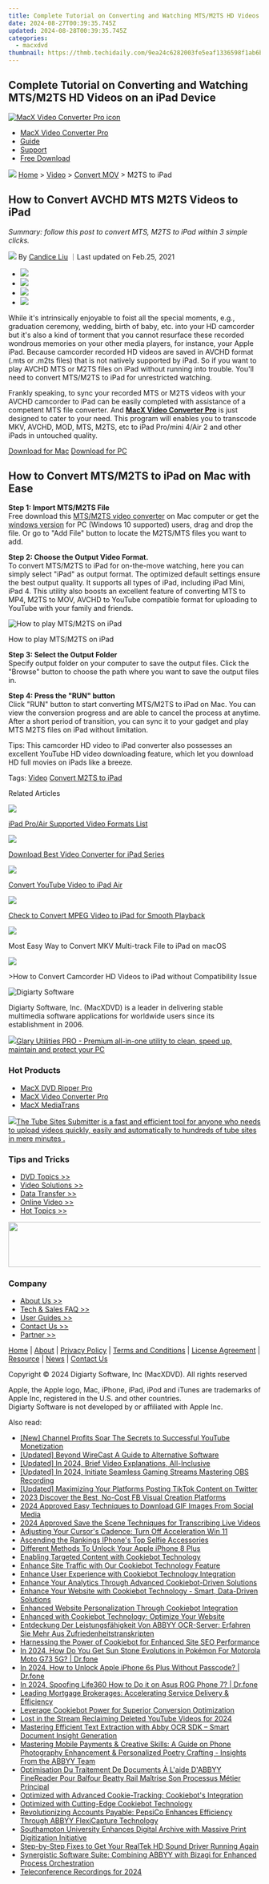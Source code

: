 ```yaml
---
title: Complete Tutorial on Converting and Watching MTS/M2TS HD Videos on an iPad Device
date: 2024-08-27T00:39:35.745Z
updated: 2024-08-28T00:39:35.745Z
categories:
  - macxdvd
thumbnail: https://thmb.techidaily.com/9ea24c6282003fe5eaf1336598f1ab6b49832d478e258a2b3fdb222135f271e5.jpg
---
```


## Complete Tutorial on Converting and Watching MTS/M2TS HD Videos on an iPad Device

[![MacX Video Converter Pro icon](https://www.macxdvd.com/mac-dvd-video-converter-how-to/../image-style/new-seo/icon11.png)](https://tools.techidaily.com/macxdvd/products/)

* [MacX Video Converter Pro](https://tools.techidaily.com/macxdvd/products/)
* [Guide](https://tools.techidaily.com/macxdvd/products/)
* [Support](https://tools.techidaily.com/macxdvd/products/)
* [Free Download](https://tools.techidaily.com/macxdvd/products/)



![](https://www.macxdvd.com/mac-dvd-video-converter-how-to/../image-style/new-seo/icon7.png) [Home](https://tools.techidaily.com/macxdvd/products/) \> [Video](https://tools.techidaily.com/macxdvd/products/) \> [Convert MOV](https://tools.techidaily.com/macxdvd/products/) \> M2TS to iPad

## How to Convert AVCHD MTS M2TS Videos to iPad 



_Summary: follow this post to convert MTS, M2TS to iPad within 3 simple clicks._

![](https://www.macxdvd.com/mac-dvd-video-converter-how-to/../image-style/new-seo/icon6.png) By [Candice Liu](https://tools.techidaily.com/macxdvd/products/) ｜Last updated on Feb.25, 2021

* [![](https://www.macxdvd.com/mac-dvd-video-converter-how-to/../image-style/new-seo/share-fa.jpg)](https://www.facebook.com/sharer/sharer.php?u=https://www.macxdvd.com/mac-dvd-video-converter-how-to/convert-mts-m2ts-to-ipad.htm)
* [![](https://www.macxdvd.com/mac-dvd-video-converter-how-to/../image-style/new-seo/share-tw.jpg)](https://twitter.com/intent/tweet?url=https://www.macxdvd.com/mac-dvd-video-converter-how-to/convert-mts-m2ts-to-ipad.htm&text=)
* [![](https://www.macxdvd.com/mac-dvd-video-converter-how-to/../image-style/new-seo/share-email.jpg)](https://www.macxdvd.com/mac-dvd-video-converter-how-to/mailto:info@example.com?&subject=&body=https://www.macxdvd.com/mac-dvd-video-converter-how-to/convert-mts-m2ts-to-ipad.htm)
* [![](https://www.macxdvd.com/mac-dvd-video-converter-how-to/../image-style/new-seo/share-in.jpg)](https://www.linkedin.com/shareArticle?mini=true&url=https://www.macxdvd.com/mac-dvd-video-converter-how-to/convert-mts-m2ts-to-ipad.htm&title=&summary=&source=)

While it's intrinsically enjoyable to foist all the special moments, e.g., graduation ceremony, wedding, birth of baby, etc. into your HD camcorder but it's also a kind of torment that you cannot resurface these recorded wondrous memories on your other media players, for instance, your Apple iPad. Because camcorder recorded HD videos are saved in AVCHD format (.mts or .m2ts files) that is not natively supported by iPad. So if you want to play AVCHD MTS or M2TS files on iPad without running into trouble. You'll need to convert MTS/M2TS to iPad for unrestricted watching. 

Frankly speaking, to sync your recorded MTS or M2TS videos with your AVCHD camcorder to iPad can be easily completed with assistance of a competent MTS file converter. And [**MacX Video Converter Pro**](https://tools.techidaily.com/macxdvd/products/) is just designed to cater to your need. This program will enables you to transcode MKV, AVCHD, MOD, MTS, M2TS, etc to iPad Pro/mini 4/Air 2 and other iPads in untouched quality. 

[Download for Mac](https://tools.techidaily.com/macxdvd/products/) [Download for PC](https://tools.techidaily.com/macxdvd/products/) 

## How to Convert MTS/M2TS to iPad on Mac with Ease

**Step 1: Import MTS/M2TS File**  
Free download this [MTS/M2TS video converter](https://tools.techidaily.com/macxdvd/products/) on Mac computer or get the [windows version](https://tools.techidaily.com/macxdvd/products/) for PC (Windows 10 supported) users, drag and drop the file. Or go to "Add File" button to locate the M2TS/MTS files you want to add. 

**Step 2: Choose the Output Video Format.**  
 To convert MTS/M2TS to iPad for on-the-move watching, here you can simply select "iPad" as output format. The optimized default settings ensure the best output quality. It supports all types of iPad, including iPad Mini, iPad 4\. This utility also boosts an excellent feature of converting MTS to MP4, M2TS to MOV, AVCHD to YouTube compatible format for uploading to YouTube with your family and friends. 

![How to play MTS/M2TS on iPad](https://www.macxdvd.com/mac-dvd-video-converter-how-to/article-image/qsv-ipad-pro.jpg) 

How to play MTS/M2TS on iPad

**Step 3: Select the Output Folder**  
 Specify output folder on your computer to save the output files. Click the "Browse" button to choose the path where you want to save the output files in.

**Step 4: Press the "RUN" button**  
Click "RUN" button to start converting MTS/M2TS to iPad on Mac. You can view the conversion progress and are able to cancel the process at anytime. After a short period of transition, you can sync it to your gadget and play MTS M2TS files on iPad without limitation. 

Tips: This camcorder HD video to iPad converter also possesses an excellent YouTube HD video downloading feature, which let you download HD full movies on iPads like a breeze.

Tags: [Video](https://tools.techidaily.com/macxdvd/products/) [Convert M2TS to iPad](https://tools.techidaily.com/macxdvd/products/) 



Related Articles

![](https://www.macxdvd.com/mac-dvd-video-converter-how-to/../image-style/new-seo/pic7.jpg)

[iPad Pro/Air Supported Video Formats List](https://tools.techidaily.com/macxdvd/products/) 

![](https://www.macxdvd.com/mac-dvd-video-converter-how-to/../image-style/new-seo/pic6.jpg)

[Download Best Video Converter for iPad Series](https://tools.techidaily.com/macxdvd/products/) 

![](https://www.macxdvd.com/mac-dvd-video-converter-how-to/../image-style/new-seo/pic5.jpg)

[Convert YouTube Video to iPad Air](https://tools.techidaily.com/macxdvd/products/) 

![](https://www.macxdvd.com/mac-dvd-video-converter-how-to/../image-style/new-seo/pic4.jpg)

[Check to Convert MPEG Video to iPad for Smooth Playback](https://tools.techidaily.com/macxdvd/products/) 

![](https://www.macxdvd.com/mac-dvd-video-converter-how-to/../image-style/new-seo/pic3.jpg)

 Most Easy Way to Convert MKV Multi-track File to iPad on macOS

![](https://www.macxdvd.com/mac-dvd-video-converter-how-to/../image-style/new-seo/pic2.jpg)

 \>How to Convert Camcorder HD Videos to iPad without Compatibility Issue



![Digiarty Software](https://www.macxdvd.com/mac-dvd-video-converter-how-to/../icon/logo.png) 

Digiarty Software, Inc. (MacXDVD) is a leader in delivering stable multimedia software applications for worldwide users since its establishment in 2006.

<!-- affiliate ads begin -->
<a href="https://order.glarysoft.com/order/checkout.php?PRODS=4535075&QTY=1&AFFILIATE=108875&CART=1"><img src="https://secure.avangate.com/images/merchant/6734fa703f6633ab896eecbdfad8953a/products/GU-500_672.png" border="0">Glary Utilities PRO -  Premium all-in-one utility to clean, speed up, maintain and protect your PC</a>
<!-- affiliate ads end -->
### Hot Products

* [MacX DVD Ripper Pro](https://tools.techidaily.com/macxdvd/products/)
* [MacX Video Converter Pro](https://tools.techidaily.com/macxdvd/products/)
* [MacX MediaTrans](https://tools.techidaily.com/macxdvd/products/)

<!-- affiliate ads begin -->
<a href="https://secure.2checkout.com/order/checkout.php?PRODS=4531356&QTY=1&AFFILIATE=108875&CART=1"><img src="https://secure.avangate.com/images/merchant/8fdd149fcaa7058caccc9c4ad5b0d89a/products/tss-box.JPG" border="0">The Tube Sites Submitter is a fast and efficient tool for anyone who needs to upload videos quickly, easily and automatically to hundreds of tube sites in mere minutes . </a>
<!-- affiliate ads end -->
### Tips and Tricks

* [DVD Topics >>](https://tools.techidaily.com/macxdvd/products/)
* [Video Solutions >>](https://tools.techidaily.com/macxdvd/products/)
* [Data Transfer >>](https://tools.techidaily.com/macxdvd/products/)
* [Online Video >>](https://tools.techidaily.com/macxdvd/products/)
* [Hot Topics >>](https://tools.techidaily.com/macxdvd/products/)

<!-- affiliate ads begin -->
<a href="https://natural-cycles.sjv.io/c/5597632/2072200/17885" target="_top" id="2072200"><img src="//a.impactradius-go.com/display-ad/17885-2072200" border="0" alt="" width="728" height="90"/></a><img height="0" width="0" src="https://imp.pxf.io/i/5597632/2072200/17885" style="position:absolute;visibility:hidden;" border="0" />
<!-- affiliate ads end -->
### Company

* [About Us >>](https://tools.techidaily.com/macxdvd/products/)
* [Tech & Sales FAQ >>](https://tools.techidaily.com/macxdvd/products/)
* [User Guides >>](https://tools.techidaily.com/macxdvd/products/)
* [Contact Us >>](https://tools.techidaily.com/macxdvd/products/)
* [Partner >>](https://tools.techidaily.com/macxdvd/products/)



[Home](https://tools.techidaily.com/macxdvd/products/) | [About](https://tools.techidaily.com/macxdvd/products/) | [Privacy Policy](https://tools.techidaily.com/macxdvd/products/) | [Terms and Conditions](https://tools.techidaily.com/macxdvd/products/) | [License Agreement](https://tools.techidaily.com/macxdvd/products/) | [Resource](https://tools.techidaily.com/macxdvd/products/) | [News](https://tools.techidaily.com/macxdvd/products/) | [Contact Us](https://tools.techidaily.com/macxdvd/products/)

Copyright © 2024 Digiarty Software, Inc (MacXDVD). All rights reserved

Apple, the Apple logo, Mac, iPhone, iPad, iPod and iTunes are trademarks of Apple Inc, registered in the U.S. and other countries.  
Digiarty Software is not developed by or affiliated with Apple Inc.

<ins class="adsbygoogle"
     style="display:block"
     data-ad-format="autorelaxed"
     data-ad-client="ca-pub-7571918770474297"
     data-ad-slot="1223367746"></ins>



<ins class="adsbygoogle"
     style="display:block"
     data-ad-client="ca-pub-7571918770474297"
     data-ad-slot="8358498916"
     data-ad-format="auto"
     data-full-width-responsive="true"></ins>

<span class="atpl-alsoreadstyle">Also read:</span>
<div><ul>
<li><a href="https://youtube-videos.techidaily.com/new-channel-profits-soar-the-secrets-to-successful-youtube-monetization/"><u>[New] Channel Profits Soar  The Secrets to Successful YouTube Monetization</u></a></li>
<li><a href="https://extra-tips.techidaily.com/updated-beyond-wirecast-a-guide-to-alternative-software/"><u>[Updated] Beyond WireCast  A Guide to Alternative Software</u></a></li>
<li><a href="https://facebook-video-share.techidaily.com/updated-in-2024-brief-video-explanations-all-inclusive/"><u>[Updated] In 2024, Brief Video Explanations, All-Inclusive</u></a></li>
<li><a href="https://screen-capture.techidaily.com/updated-in-2024-initiate-seamless-gaming-streams-mastering-obs-recording/"><u>[Updated] In 2024, Initiate Seamless Gaming Streams  Mastering OBS Recording</u></a></li>
<li><a href="https://twitter-clips.techidaily.com/updated-maximizing-your-platforms-posting-tiktok-content-on-twitter/"><u>[Updated] Maximizing Your Platforms  Posting TikTok Content on Twitter</u></a></li>
<li><a href="https://facebook-video-content.techidaily.com/2023-discover-the-best-no-cost-fb-visual-creation-platforms/"><u>2023  Discover the Best, No-Cost FB Visual Creation Platforms</u></a></li>
<li><a href="https://facebook-video-files.techidaily.com/2024-approved-easy-techniques-to-download-gif-images-from-social-media/"><u>2024 Approved  Easy Techniques to Download GIF Images From Social Media</u></a></li>
<li><a href="https://facebook-videos.techidaily.com/2024-approved-save-the-scene-techniques-for-transcribing-live-videos/"><u>2024 Approved  Save the Scene  Techniques for Transcribing Live Videos</u></a></li>
<li><a href="https://win11.techidaily.com/adjusting-your-cursors-cadence-turn-off-acceleration-win-11/"><u>Adjusting Your Cursor's Cadence: Turn Off Acceleration Win 11</u></a></li>
<li><a href="https://extra-information.techidaily.com/ascending-the-rankings-iphones-top-selfie-accessories/"><u>Ascending the Rankings  IPhone's Top Selfie Accessories</u></a></li>
<li><a href="https://ios-unlock.techidaily.com/different-methods-to-unlock-your-apple-iphone-8-plus-by-drfone-ios/"><u>Different Methods To Unlock Your Apple iPhone 8 Plus</u></a></li>
<li><a href="https://some-guidance.techidaily.com/enabling-targeted-content-with-cookiebot-technology/"><u>Enabling Targeted Content with Cookiebot Technology</u></a></li>
<li><a href="https://some-guidance.techidaily.com/enhance-site-traffic-with-our-cookiebot-technology-feature/"><u>Enhance Site Traffic with Our Cookiebot Technology Feature</u></a></li>
<li><a href="https://some-guidance.techidaily.com/enhance-user-experience-with-cookiebot-technology-integration/"><u>Enhance User Experience with Cookiebot Technology Integration</u></a></li>
<li><a href="https://some-guidance.techidaily.com/enhance-your-analytics-through-advanced-cookiebot-driven-solutions/"><u>Enhance Your Analytics Through Advanced Cookiebot-Driven Solutions</u></a></li>
<li><a href="https://some-guidance.techidaily.com/enhance-your-website-with-cookiebot-technology-smart-data-driven-solutions/"><u>Enhance Your Website with Cookiebot Technology - Smart, Data-Driven Solutions</u></a></li>
<li><a href="https://some-guidance.techidaily.com/enhanced-website-personalization-through-cookiebot-integration/"><u>Enhanced Website Personalization Through Cookiebot Integration</u></a></li>
<li><a href="https://some-guidance.techidaily.com/enhanced-with-cookiebot-technology-optimize-your-website/"><u>Enhanced with Cookiebot Technology: Optimize Your Website</u></a></li>
<li><a href="https://some-guidance.techidaily.com/entdeckung-der-leistungsfahigkeit-von-abbyy-ocr-server-erfahren-sie-mehr-aus-zufriedenheitstranskripten/"><u>Entdeckung Der Leistungsfähigkeit Von ABBYY OCR-Server: Erfahren Sie Mehr Aus Zufriedenheitstranskripten</u></a></li>
<li><a href="https://some-guidance.techidaily.com/harnessing-the-power-of-cookiebot-for-enhanced-site-seo-performance/"><u>Harnessing the Power of Cookiebot for Enhanced Site SEO Performance</u></a></li>
<li><a href="https://android-pokemon-go.techidaily.com/in-2024-how-do-you-get-sun-stone-evolutions-in-pokemon-for-motorola-moto-g73-5g-drfone-by-drfone-virtual-android/"><u>In 2024, How Do You Get Sun Stone Evolutions in Pokémon For Motorola Moto G73 5G? | Dr.fone</u></a></li>
<li><a href="https://iphone-unlock.techidaily.com/in-2024-how-to-unlock-apple-iphone-6s-plus-without-passcode-drfone-by-drfone-ios/"><u>In 2024, How to Unlock Apple iPhone 6s Plus Without Passcode? | Dr.fone</u></a></li>
<li><a href="https://phone-solutions.techidaily.com/in-2024-spoofing-life360-how-to-do-it-on-asus-rog-phone-7-drfone-by-drfone-virtual-android/"><u>In 2024, Spoofing Life360 How to Do it on Asus ROG Phone 7? | Dr.fone</u></a></li>
<li><a href="https://some-guidance.techidaily.com/leading-mortgage-brokerages-accelerating-service-delivery-and-efficiency/"><u>Leading Mortgage Brokerages: Accelerating Service Delivery & Efficiency</u></a></li>
<li><a href="https://some-guidance.techidaily.com/leverage-cookiebot-power-for-superior-conversion-optimization/"><u>Leverage Cookiebot Power for Superior Conversion Optimization</u></a></li>
<li><a href="https://youtube-data.techidaily.com/in-the-stream-reclaiming-deleted-youtube-videos-for-2024/"><u>Lost in the Stream  Reclaiming Deleted YouTube Videos for 2024</u></a></li>
<li><a href="https://some-guidance.techidaily.com/mastering-efficient-text-extraction-with-abby-ocr-sdk-smart-document-insight-generation/"><u>Mastering Efficient Text Extraction with Abby OCR SDK – Smart Document Insight Generation</u></a></li>
<li><a href="https://some-guidance.techidaily.com/mastering-mobile-payments-and-creative-skills-a-guide-on-phone-photography-enhancement-and-personalized-poetry-crafting-insights-from-the-abbyy-team/"><u>Mastering Mobile Payments & Creative Skills: A Guide on Phone Photography Enhancement & Personalized Poetry Crafting - Insights From the ABBYY Team</u></a></li>
<li><a href="https://some-guidance.techidaily.com/optimisation-du-traitement-de-documents-a-laide-dabbyy-finereader-pour-balfour-beatty-rail-maitrise-son-processus-metier-principal/"><u>Optimisation Du Traitement De Documents À L'aide D'ABBYY FineReader Pour Balfour Beatty Rail Maîtrise Son Processus Métier Principal</u></a></li>
<li><a href="https://some-guidance.techidaily.com/optimized-with-advanced-cookie-tracking-cookiebots-integration/"><u>Optimized with Advanced Cookie-Tracking: Cookiebot's Integration</u></a></li>
<li><a href="https://some-guidance.techidaily.com/optimized-with-cutting-edge-cookiebot-technology/"><u>Optimized with Cutting-Edge Cookiebot Technology</u></a></li>
<li><a href="https://some-guidance.techidaily.com/revolutionizing-accounts-payable-pepsico-enhances-efficiency-through-abbyy-flexicapture-technology/"><u>Revolutionizing Accounts Payable: PepsiCo Enhances Efficiency Through ABBYY FlexiCapture Technology</u></a></li>
<li><a href="https://some-guidance.techidaily.com/southampton-university-enhances-digital-archive-with-massive-print-digitization-initiative/"><u>Southampton University Enhances Digital Archive with Massive Print Digitization Initiative</u></a></li>
<li><a href="https://sound-issues.techidaily.com/step-by-step-fixes-to-get-your-realtek-hd-sound-driver-running-again/"><u>Step-by-Step Fixes to Get Your RealTek HD Sound Driver Running Again</u></a></li>
<li><a href="https://some-guidance.techidaily.com/synergistic-software-suite-combining-abbyy-with-bizagi-for-enhanced-process-orchestration/"><u>Synergistic Software Suite: Combining ABBYY with Bizagi for Enhanced Process Orchestration</u></a></li>
<li><a href="https://screen-mirroring-recording.techidaily.com/teleconference-recordings-for-2024/"><u>Teleconference Recordings for 2024</u></a></li>
</ul></div>
